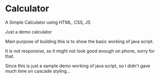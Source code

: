 # Calculator
A Simple Calculator using HTML, CSS, JS

Just a demo calculator

Main purpose of building this is to show the basic working of java script.

It is not responsive, so it might not look good enough on phone, sorry for that.

Since this is just a sample demo working of java script, so I didn't gave much time on cascade styling...

